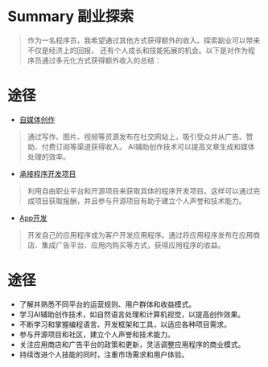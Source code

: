 # Summary 副业探索
> 作为一名程序员，我希望通过其他方式获得额外的收入。探索副业可以带来不仅是经济上的回报，
> 还有个人成长和技能拓展的机会。以下是对作为程序员通过多元化方式获得额外收入的总结：

# 途径
- [自媒体创作](self-media)
> 通过写作、图片、视频等资源发布在社交网站上，吸引受众并从广告、赞助、付费订阅等渠道获得收入。
> AI辅助创作技术可以提高文章生成和媒体处理的效率。
- [承接程序开发项目](project)
> 利用自由职业平台和开源项目来获取具体的程序开发项目。这样可以通过完成项目获取报酬，并且参与开源项目有助于建立个人声誉和技术能力。
- [App开发](app-development)
> 开发自己的应用程序或为客户开发应用程序。通过将应用程序发布在应用商店、集成广告平台、应用内购买等方式，获得应用程序的收益。

# 途径

- 了解并熟悉不同平台的运营规则、用户群体和收益模式。
- 学习AI辅助创作技术，如自然语言处理和计算机视觉，以提高创作效果。
- 不断学习和掌握编程语言、开发框架和工具，以适应各种项目需求。
- 参与开源项目和社区，建立个人声誉和技术能力。
- 关注应用商店和广告平台的政策和更新，灵活调整应用程序的商业模式。
- 持续改进个人技能的同时，注重市场需求和用户体验。